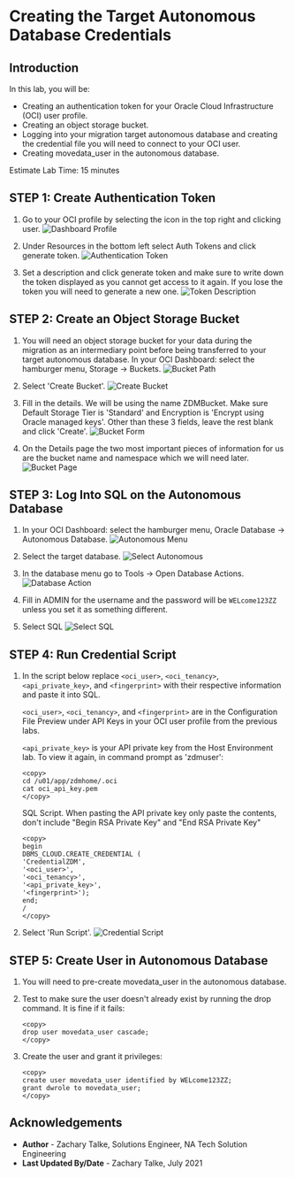 # Creating the Target Autonomous Database Credentials

## Introduction
In this lab, you will be:
  * Creating an authentication token for your Oracle Cloud Infrastructure (OCI) user profile.
  * Creating an object storage bucket.
  * Logging into your migration target autonomous database and creating the credential file you will need to connect to your OCI user.
  * Creating movedata\_user in the autonomous database.

Estimate Lab Time: 15 minutes

## **STEP 1: Create Authentication Token**
1. Go to your OCI profile by selecting the icon in the top right and clicking user.
    ![Dashboard Profile](./images/dashboard-profile.PNG)

2. Under Resources in the bottom left select Auth Tokens and click generate token.
    ![Authentication Token](./images/auth-token.PNG)

3. Set a description and click generate token and make sure to write down the token displayed as you cannot get access to it again. If you lose the token you will need to generate a new one.
    ![Token Description](./images/token-desc.PNG)

## **STEP 2: Create an Object Storage Bucket**

1. You will need an object storage bucket for your data during the migration as an intermediary point before being transferred to your target autonomous database. In your OCI Dashboard: select the hamburger menu, Storage -> Buckets.
    ![Bucket Path](./images/bucket-path.PNG)

2. Select 'Create Bucket'.
    ![Create Bucket](./images/create-bucket.PNG)

3. Fill in the details. We will be using the name ZDMBucket. Make sure Default Storage Tier is 'Standard' and Encryption is 'Encrypt using Oracle managed keys'. Other than these 3 fields, leave the rest blank and click 'Create'.
    ![Bucket Form](./images/bucket-form.PNG)

4. On the Details page the two most important pieces of information for us are the bucket name and namespace which we will need later.
    ![Bucket Page](./images/bucket-page.PNG)

## **STEP 3: Log Into SQL on the Autonomous Database**

1. In your OCI Dashboard: select the hamburger menu, Oracle Database -> Autonomous Database.
    ![Autonomous Menu](./images/menu-auton.PNG)

2. Select the target database.
    ![Select Autonomous](./images/select-auton.PNG)

3. In the database menu go to Tools -> Open Database Actions.
    ![Database Action](./images/db-action.PNG)

4. Fill in ADMIN for the username and the password will be `WELcome123ZZ` unless you set it as something different.

5. Select SQL
    ![Select SQL](./images/select-sql.PNG)


## **STEP 4: Run Credential Script**
1. In the script below replace `<oci_user>`, `<oci_tenancy>`, `<api_private_key>`, and `<fingerprint>` with their respective information and paste it into SQL.

    `<oci_user>`, `<oci_tenancy>`, and `<fingerprint>` are in the Configuration File Preview under API Keys in your OCI user profile from the previous labs.

    `<api_private_key>` is your API private key from the Host Environment lab. To view it again, in command prompt as 'zdmuser':

    ```
    <copy>
    cd /u01/app/zdmhome/.oci
    cat oci_api_key.pem
    </copy>
    ```

    SQL Script. When pasting the API private key only paste the contents, don't include "Begin RSA Private Key" and "End RSA Private Key"

    ```
    <copy>
    begin
    DBMS_CLOUD.CREATE_CREDENTIAL (
    'CredentialZDM',
    '<oci_user>',
    '<oci_tenancy>',
    '<api_private_key>',
    '<fingerprint>');
    end;
    /
    </copy>
    ```

2. Select 'Run Script'.
    ![Credential Script](./images/cred-script.PNG)

## **STEP 5: Create User in Autonomous Database**
1. You will need to pre-create movedata\_user in the autonomous database.

2. Test to make sure the user doesn't already exist by running the drop command. It is fine if it fails:

    ```
    <copy>
    drop user movedata_user cascade;
    </copy>
    ```

3. Create the user and grant it privileges:

    ```
    <copy>
    create user movedata_user identified by WELcome123ZZ;
    grant dwrole to movedata_user;
    </copy>
    ```



## Acknowledgements
* **Author** - Zachary Talke, Solutions Engineer, NA Tech Solution Engineering
* **Last Updated By/Date** - Zachary Talke, July 2021
